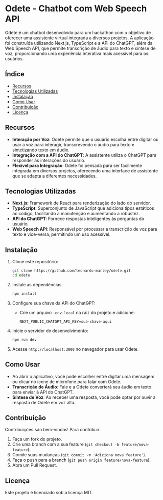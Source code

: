 # Odete - Chatbot com Web Speech API

Odete é um chatbot desenvolvido para um hackathon com o objetivo de oferecer uma assistente virtual integrada a diversos projetos. A aplicação foi construída utilizando Next.js, TypeScript e a API do ChatGPT, além da Web Speech API, que permite transcrição de áudio para texto e síntese de voz, proporcionando uma experiência interativa mais acessível para os usuários.

## Índice
- [Recursos](#recursos)
- [Tecnologias Utilizadas](#tecnologias-utilizadas)
- [Instalação](#instalação)
- [Como Usar](#como-usar)
- [Contribuição](#contribuição)
- [Licença](#licença)

## Recursos
- **Interação por Voz**: Odete permite que o usuário escolha entre digitar ou usar a voz para interagir, transcrevendo o áudio para texto e sintetizando texto em áudio.
- **Integração com a API do ChatGPT**: A assistente utiliza o ChatGPT para responder às interações do usuário.
- **Flexível para Integração**: Odete foi pensada para ser facilmente integrada em diversos projetos, oferecendo uma interface de assistente que se adapta a diferentes necessidades.

## Tecnologias Utilizadas
- **Next.js**: Framework de React para renderização do lado do servidor.
- **TypeScript**: Superconjunto de JavaScript que adiciona tipos estáticos ao código, facilitando a manutenção e aumentando a robustez.
- **API do ChatGPT**: Fornece respostas inteligentes às perguntas do usuário.
- **Web Speech API**: Responsável por processar a transcrição de voz para texto e vice-versa, permitindo um uso acessível.

## Instalação
1. Clone este repositório:
    ```bash
    git clone https://github.com/leonardo-marley/odete.git
    cd odete
    ```
2. Instale as dependências:
    ```bash
    npm install
    ```
3. Configure sua chave da API do ChatGPT:
   - Crie um arquivo `.env.local` na raiz do projeto e adicione:
     ```env
     NEXT_PUBLIC_CHATGPT_API_KEY=sua-chave-aqui
     ```

4. Inicie o servidor de desenvolvimento:
    ```bash
    npm run dev
    ```

5. Acesse `http://localhost:3000` no navegador para usar Odete.

## Como Usar
- Ao abrir o aplicativo, você pode escolher entre digitar uma mensagem ou clicar no ícone de microfone para falar com Odete.
- **Transcrição de Áudio**: Fale e a Odete converterá seu áudio em texto para enviar à API do ChatGPT.
- **Síntese de Voz**: Ao receber uma resposta, você pode optar por ouvir a resposta de Odete em voz alta.

## Contribuição
Contribuições são bem-vindas! Para contribuir:
1. Faça um fork do projeto.
2. Crie uma branch com a sua feature (`git checkout -b feature/nova-feature`).
3. Comite suas mudanças (`git commit -m 'Adiciona nova feature'`).
4. Faça o push para a branch (`git push origin feature/nova-feature`).
5. Abra um Pull Request.

## Licença
Este projeto é licenciado sob a licença MIT.
